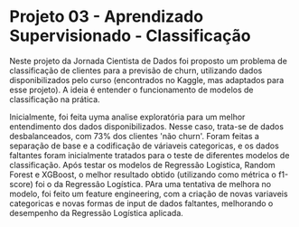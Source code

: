 # Projeto 03 - Aprendizado Supervisionado - Classificação

Neste projeto da Jornada Cientista de Dados foi proposto um problema de classificação de clientes para a previsão de churn, utilizando dados disponibilizados pelo curso (encontrados no Kaggle, mas adaptados para esse projeto). A ideia é entender o funcionamento de modelos de classificação na prática.

Inicialmente, foi feita uyma analise exploratória para um melhor entendimento dos dados disponibilizados. Nesse caso, trata-se de dados desbalanceados, com 73% dos clientes 'não churn'. Foram feitas a separação de base e a codificação de váriaveis categoricas, e os dados faltantes foram inicialmente tratados para o teste de diferentes modelos de classificação. Após testar os modelos de Regressão Logistica, Random Forest e XGBoost, o melhor resultado obtido (utilizando como métrica o f1-score) foi o da Regressão Logística. PAra uma tentativa de melhora no modelo, foi feito um feature engineering, com a criação de novas variaveis categoricas e novas formas de input de dados faltantes, melhorando o desempenho da Regressão Logística aplicada.
